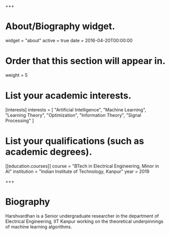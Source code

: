 +++
# About/Biography widget.
widget = "about"
active = true
date = 2016-04-20T00:00:00

# Order that this section will appear in.
weight = 5

# List your academic interests.
[interests]
  interests = [
    "Artificial Intelligence",
    "Machine Learning",
    "Learning Theory",
    "Optimization",
    "Information Theory",
    "Signal Processing"
  ]

# List your qualifications (such as academic degrees).

[[education.courses]]
  course = "BTech in Electrical Engineering, Minor in AI"
  institution = "Indian Institute of Technology, Kanpur"
  year = 2019
 
+++

# Biography

Harshvardhan is a Senior undergraduate researcher in the department of Electrical Engineering, IIT Kanpur working on the theoretical underpinnings of machine learning algorithms.


